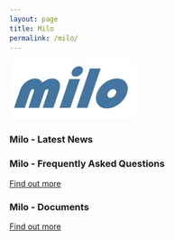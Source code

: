 ```yaml
---
layout: page
title: Milo
permalink: /milo/
---
```


<img src="/images/MiloLogo.png" alt="Milo Logo" title="Milo Logo" width="225px" height="105px">

### Milo - Latest News

### Milo - Frequently Asked Questions

<a href="/milofaq/" class="btn btn-primary btn-lg"> Find out more </a>

### Milo - Documents

<a href="/milodocs/" class="btn btn-primary btn-lg"> Find out more </a>
